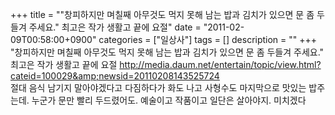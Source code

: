 +++
title = "\"창피하지만 며칠째 아무것도 먹지 못해 남는 밥과 김치가 있으면 문 좀 두들겨 주세요.\" 최고은 작가 생활고 끝에 요절"
date = "2011-02-09T00:58:00+0900"
categories = ["일상사"]
tags = []
description = ""
+++
<span class="copyright_entry" style="display:block;" title="&quot;창피하지만 며칠째 아무것도 먹지 못해 남는 밥과 김치가 있으면 문 좀 두들겨 주세요.&quot; 최고은 작가 생활고 끝에 요절@@**@@http://shed.egloos.com/3570100"></span>"창피하지만 며칠째 아무것도 먹지 못해 남는 밥과 김치가 있으면 문 좀 두들겨 주세요." 최고은 작가 생활고 끝에 요절 http://media.daum.net/entertain/topic/view.html?cateid=100029&amp;newsid=20110208143525724 
<br>절대 음식 남기지 말아야겠다고 다짐하다가 화도 나고 사형수도 마지막으로 맛있는 밥주는데. 누군가 문만 빨리 두드렸어도. 예술이고 작품이고 일단은 살아야지. 미치겠다 
<!--
       <rdf:RDF xmlns:rdf="http://www.w3.org/1999/02/22-rdf-syntax-ns#"
		    xmlns:dc="http://purl.org/dc/elements/1.1/"
		    xmlns:trackback="http://madskills.com/public/xml/rss/module/trackback/">
       <rdf:Description
	        rdf:about="http://shed.egloos.com/3570100"
	        dc:identifier="http://shed.egloos.com/3570100"
	        dc:title="&quot;창피하지만 며칠째 아무것도 먹지 못해 남는 밥과 김치가 있으면 문 좀 두들겨 주세요.&quot; 최고은 작가 생활고 끝에 요절"
	        trackback:ping="http://shed.egloos.com/tb/3570100"/>
       </rdf:RDF>
       -->

<ul></ul>